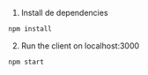 1. Install de dependencies

```bash
npm install
```

2. Run the client on localhost:3000

```bash
npm start
```
